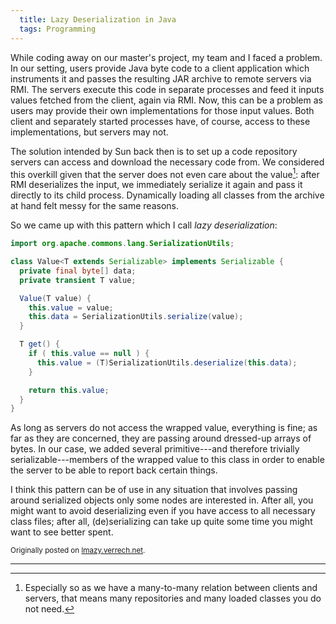 ```yaml
---
  title: Lazy Deserialization in Java
  tags: Programming
---
```


While coding away on our master's project, my team and I faced a problem. In our setting, users provide Java byte code to a client application which instruments it and passes the resulting JAR archive to remote servers via RMI. The servers execute this code in separate processes and feed it inputs values fetched from the client, again via RMI. Now, this can be a problem as users may provide their own implementations for those input values. Both client and separately started processes have, of course, access to these implementations, but servers may not.

The solution intended by Sun back then is to set up a code repository servers can access and download the necessary code from. We considered this overkill given that the server does not even care about the value[^1]: after RMI deserializes the input, we immediately serialize it again and pass it directly to its child process. Dynamically loading all classes from the archive at hand felt messy for the same reasons.

So we came up with this pattern which I call *lazy deserialization*:

~~~java
import org.apache.commons.lang.SerializationUtils;

class Value<T extends Serializable> implements Serializable {
  private final byte[] data;
  private transient T value;

  Value(T value) {
    this.value = value;
    this.data = SerializationUtils.serialize(value);
  }

  T get() {
    if ( this.value == null ) {
      this.value = (T)SerializationUtils.deserialize(this.data);
    }

    return this.value;
  }
}
~~~

As long as servers do not access the wrapped value, everything is fine; as far as they are concerned, they are passing around dressed-up arrays of bytes. In our case, we added several primitive---and therefore trivially serializable---members of the wrapped value to this class in order to enable the server to be able to report back certain things.

I think this pattern can be of use in any situation that involves passing around serialized objects only some nodes are interested in. After all, you might want to avoid deserializing even if you have access to all necessary class files; after all, (de)serializing can take up quite some time you might want to see better spent.

<sub>Originally posted on [lmazy.verrech.net](http://lmazy.verrech.net/2011/09/lazy-deserialization-in-java/).</sub>

---

[^1]: Especially so as we have a many-to-many relation between  clients and servers, that means many repositories and many loaded  classes you do not need.
